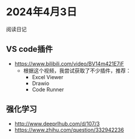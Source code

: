 # 2024年4月3日
阅读日记
## VS code插件
- https://www.bilibili.com/video/BV14m421E7iF
  - 根据这个视频，我尝试获取了不少插件，推荐：
    - Excel Viewer
    - Drawio
    - Code Runner
## 强化学习
- http://www.deeprlhub.com/d/107/3
- https://www.zhihu.com/question/332942236
